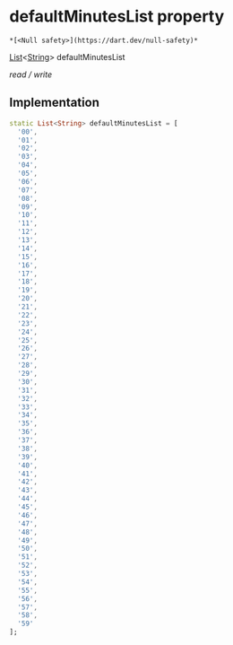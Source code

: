 


# defaultMinutesList property




    *[<Null safety>](https://dart.dev/null-safety)*


[List](https://api.flutter.dev/flutter/dart-core/List-class.html)&lt;[String](https://api.flutter.dev/flutter/dart-core/String-class.html)> defaultMinutesList
  
_read / write_






## Implementation

```dart
static List<String> defaultMinutesList = [
  '00',
  '01',
  '02',
  '03',
  '04',
  '05',
  '06',
  '07',
  '08',
  '09',
  '10',
  '11',
  '12',
  '13',
  '14',
  '15',
  '16',
  '17',
  '18',
  '19',
  '20',
  '21',
  '22',
  '23',
  '24',
  '25',
  '26',
  '27',
  '28',
  '29',
  '30',
  '31',
  '32',
  '33',
  '34',
  '35',
  '36',
  '37',
  '38',
  '39',
  '40',
  '41',
  '42',
  '43',
  '44',
  '45',
  '46',
  '47',
  '48',
  '49',
  '50',
  '51',
  '52',
  '53',
  '54',
  '55',
  '56',
  '57',
  '58',
  '59'
];


```








